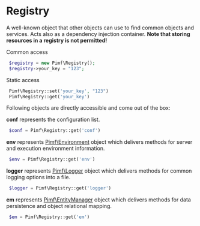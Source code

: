 # Registry

A well-known object that other objects can use to find common objects and services. Acts also as a dependency injection container. **Note that storing resources in a registry is not permitted!**

Common access

```php
 $registry = new Pimf\Registry();
 $registry->your_key = "123";
```

Static access

```php
 Pimf\Registry::set('your_key', "123")
 Pimf\Registry::get('your_key')
```

Following objects are directly accessible and come out of the box:


**conf** represents the configuration list.

```php
 $conf = Pimf\Registry::get('conf')
```

**env** represents [Pimf\Environment](https://github.com/gjerokrsteski/pimf/blob/master/core/Pimf/Environment.php) object which delivers methods for server and execution environment information.

```php
 $env = Pimf\Registry::get('env')
```

**logger** represents [Pimf\Logger](https://github.com/gjerokrsteski/pimf/blob/master/core/Pimf/Logger.php) object which delivers methods for common logging options into a file.

```php
 $logger = Pimf\Registry::get('logger')
```

**em** represents [Pimf\EntityManager](https://github.com/gjerokrsteski/pimf/blob/master/core/Pimf/EntityManager.php) object which delivers methods for data persistence and object relational mapping.

```php
 $em = Pimf\Registry::get('em')
```
